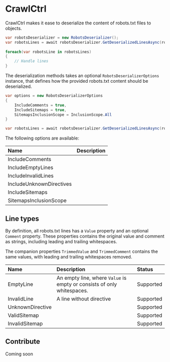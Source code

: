 # CrawlCtrl
CrawlCtrl makes it ease to deserialize the content of robots.txt files to objects.

```csharp
var robotsDeserializer = new RobotsDeserializer();
var robotsLines = await robotsDeserializer.GetDeserializedLinesAsync(robotsTxtContentStream);
    
foreach(var robotsLine in robotsLines)
{
    // Handle lines
}
```

The deserialization methods takes an optional `RobotsDeserializerOptions` instance, that defines how the provided robots.txt content should be deserialized.

```csharp
var options = new RobotsDeserializerOptions
{
    IncludeComments = true,
    IncludeSitemaps = true,
    SitemapsInclusionScope = InclusionScope.All
}

var robotsLines = await robotsDeserializer.GetDeserializedLinesAsync(robotsTxtContentStream, options);
```

The following options are available:

| Name                     | Description |
|:-------------------------|:------------|
| IncludeComments          |             |
| IncludeEmptyLines        |             |
| IncludeInvalidLines      |             |
| IncludeUnknownDirectives |             |
| IncludeSitemaps          |             |
| SitemapsInclusionScope   |             |

## Line types
By definition, all robots.txt lines has a `Value` property and an optional `Comment` property. These properties contains the original value and comment as strings, including leading and trailing whitespaces.

The companion properties `TrimmedValue` and `TrimmedComment` contains the same values, with leading and trailing whitespaces removed.

| Name             | Description                                                            | Status    |
|:-----------------|:-----------------------------------------------------------------------|:----------|
| EmptyLine        | An empty line, where `Value` is empty or consists of only whitespaces. | Supported |
| InvalidLine      | A line without directive                                               | Supported |
| UnknownDirective |                                                                        | Supported |
| ValidSitemap     |                                                                        | Supported |
| InvalidSitemap   |                                                                        | Supported |

## Contribute
Coming soon